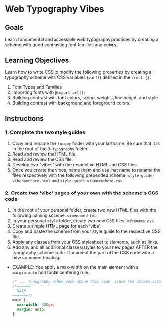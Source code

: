 # Web Typography Vibes

## Goals

Learn fundamental and accessible web typography practices by creating a scheme with good contrasting font families and colors.

## Learning Objectives

Learn how to write CSS to modify the following properties by creating a typography scheme with CSS variables (`var()`) defined in the `:root {}`:

1. Font Types and Families
2. Importing fonts with `@import url();`
3. Building contrast with font colors, sizing, weights, line height, and style.
4. Building contrast with background and foreground colors.

## Instructions

### 1. Complete the two style guides

1. Copy and rename the `tocopy` folder with your lastname. Be sure that it is in the root of the `3-typography` folder.
2. Read and review the HTML file.
3. Read and review the CSS file.
4. Develop two "vibes" with the respective HTML and CSS files.
5. Once you create the vibes, name them and use that name to rename the files respectively with the following prepended scheme: `style-guide-vibenamehere.html` and `style-guide-vibenamehere.css`.

### 2. Create two 'vibe' pages of your own with the scheme's CSS code

1. In the root of your personal folder, create two new HTML files with the following naming scheme: `vibename.html`.
2. In your personal `style` folder, create two new CSS files: `vibename.css`.
3. Create a simple HTML page for each 'vibe'.
4. Copy and paste the scheme from your style guide to the respective CSS file.
5. Apply any classes from your CSS stylesheet to elements, such as links.
6. Add any and all additional classes/styles to your new pages AFTER the typography scheme code. Document the part of the CSS code with a new comment heading.
  - EXAMPLE: You apply a max-width on the main element with a `margin:auto` horizontal centering rule.
    ```css
    /* ... typography schem code above this code, since the scheme acts as a new general 'default' for the page. */
    /*======
      MAIN
    =======*/
    main {
      max-width: 800px;
      margin: auto;
    }
    ```